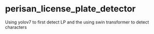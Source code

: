 # perisan_license_plate_detector
Using yolov7 to first detect LP and the using swin transformer to detect characters
